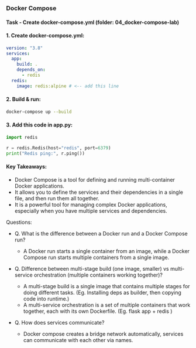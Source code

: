 ### Docker Compose 
#### Task - Create docker-compose.yml (folder: 04_docker-compose-lab)

#### 1. Create docker-compose.yml:
```yaml
version: "3.8"
services:
  app:
    build: .
    depends_on:
      - redis
  redis:
    image: redis:alpine # <-- add this line
```

#### 2. Build & run:        
```bash 
docker-compose up --build
```

#### 3. Add this code in app.py:
```python
import redis

r = redis.Redis(host="redis", port=6379)
print("Redis ping:", r.ping())
```

#### Key Takeaways:
- Docker Compose is a tool for defining and running multi-container Docker applications.
- It allows you to define the services and their dependencies in a single file, and then run them all together.
- It is a powerful tool for managing complex Docker applications, especially when you have multiple services and dependencies.

Questions:
- Q. What is the difference between a Docker run and a Docker Compose run?
    - A Docker run starts a single container from an image, while a Docker Compose run starts multiple containers from a single image.

- Q. Difference between multi-stage build (one image, smaller) vs multi-service orchestration (multiple containers working together)?
    - A multi-stage build is a single image that contains multiple stages for doing different tasks. (Eg. Installing deps as builder, then copying code into runtime.)
    - A multi-service orchestration is a set of multiple containers that work together, each with its own Dockerfile.
    (Eg. flask app + redis )

- Q. How does services communicate?
    - Docker compose creates a bridge network automatically, services can communicate with each other via names.   
    